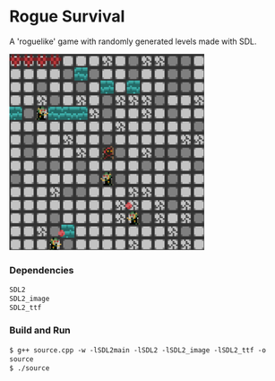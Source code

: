 # Rogue Survival
A 'roguelike' game with randomly generated levels made with SDL.

![Preview](thumbnail.png)
### Dependencies
```
SDL2
SDL2_image
SDL2_ttf
```
### Build and Run
```
$ g++ source.cpp -w -lSDL2main -lSDL2 -lSDL2_image -lSDL2_ttf -o source
$ ./source
```
